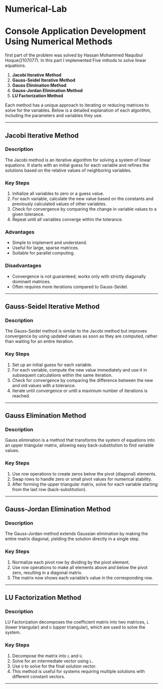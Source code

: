 # Numerical-Lab

# Console Application Development Using Numerical Methods


first part of the problem was solved by Hassan Mohammed Naquibul Hoque(2107077). 
In this part I implemented Five mthods to solve linear equations.


1. **Jacobi Iterative Method**
2. **Gauss-Seidel Iterative Method**
3. **Gauss Elimination Method**
4. **Gauss-Jordan Elimination Method**
5. **LU Factorization Method**

Each method has a unique approach to iterating or reducing matrices to solve for the variables. Below is a detailed explanation of each algorithm, including the parameters and variables they use.

---

## Jacobi Iterative Method

### Description
The Jacobi method is an iterative algorithm for solving a system of linear equations. It starts with an initial guess for each variable and refines the solutions based on the relative values of neighboring variables.

### Key Steps
1. Initialize all variables to zero or a guess value.
2. For each variable, calculate the new value based on the constants and previously calculated values of other variables.
3. Check for convergence by comparing the change in variable values to a given tolerance.
4. Repeat until all variables converge within the tolerance.

### Advantages
- Simple to implement and understand.
- Useful for large, sparse matrices.
- Suitable for parallel computing.

### Disadvantages
- Convergence is not guaranteed; works only with strictly diagonally dominant matrices.
- Often requires more iterations compared to Gauss-Seidel.

---

## Gauss-Seidel Iterative Method

### Description
The Gauss-Seidel method is similar to the Jacobi method but improves convergence by using updated values as soon as they are computed, rather than waiting for an entire iteration.

### Key Steps
1. Set up an initial guess for each variable.
2. For each variable, compute the new value immediately and use it in subsequent calculations within the same iteration.
3. Check for convergence by comparing the difference between the new and old values with a tolerance.
4. Iterate until convergence or until a maximum number of iterations is reached.

---

## Gauss Elimination Method

### Description
Gauss elimination is a method that transforms the system of equations into an upper triangular matrix, allowing easy back-substitution to find variable values.

### Key Steps
1. Use row operations to create zeros below the pivot (diagonal) elements.
2. Swap rows to handle zero or small pivot values for numerical stability.
3. After forming the upper triangular matrix, solve for each variable starting from the last row (back-substitution).

---

## Gauss-Jordan Elimination Method

### Description
The Gauss-Jordan method extends Gaussian elimination by making the entire matrix diagonal, yielding the solution directly in a single step.

### Key Steps
1. Normalize each pivot row by dividing by the pivot element.
2. Use row operations to make all elements above and below the pivot zero, resulting in a diagonal matrix.
3. The matrix now shows each variable’s value in the corresponding row.

---

## LU Factorization Method

### Description
LU Factorization decomposes the coefficient matrix into two matrices, `L` (lower triangular) and `U` (upper triangular), which are used to solve the system.

### Key Steps
1. Decompose the matrix into `L` and `U`.
2. Solve for an intermediate vector using `L`.
3. Use `U` to solve for the final solution vector.
4. This method is useful for systems requiring multiple solutions with different constant vectors.

---

